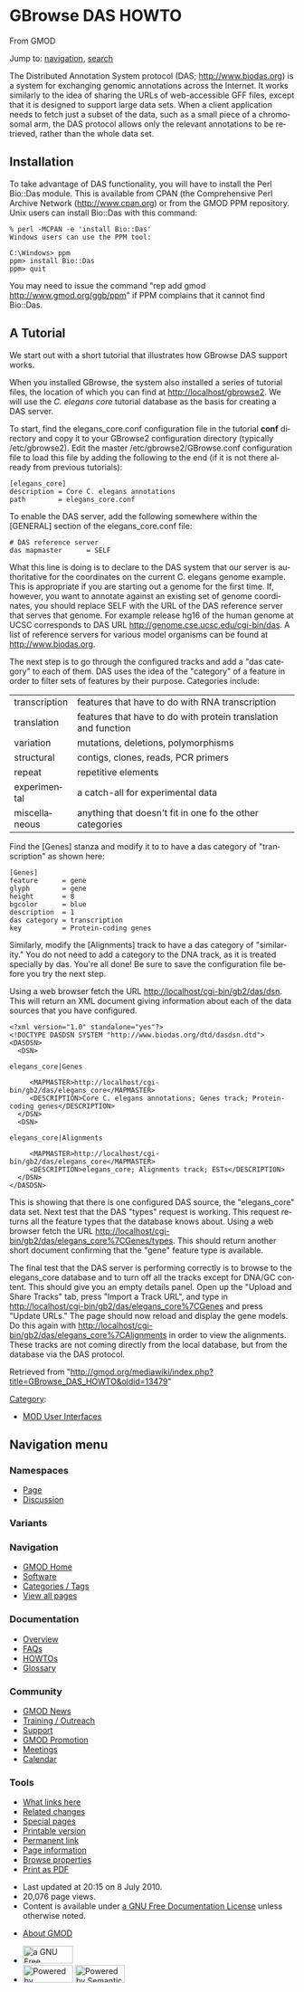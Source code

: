 <div id="mw-page-base" class="noprint">

</div>

<div id="mw-head-base" class="noprint">

</div>

<div id="content" class="mw-body" role="main">

<span id="top"></span>

<div id="mw-js-message" style="display:none;">

</div>



# <span dir="auto">GBrowse DAS HOWTO</span>

<div id="bodyContent">

<div id="siteSub">

From GMOD

</div>

<div id="contentSub">

</div>

<div id="jump-to-nav" class="mw-jump">

Jump to: [navigation](#mw-navigation), [search](#p-search)

</div>

<div id="mw-content-text" class="mw-content-ltr" lang="en" dir="ltr">

The Distributed Annotation System protocol (DAS;
<a href="http://www.biodas.org" class="external free"
rel="nofollow">http://www.biodas.org</a>) is a system for exchanging
genomic annotations across the Internet. It works similarly to the idea
of sharing the URLs of web-accessible GFF files, except that it is
designed to support large data sets. When a client application needs to
fetch just a subset of the data, such as a small piece of a chromosomal
arm, the DAS protocol allows only the relevant annotations to be
retrieved, rather than the whole data set.

## <span id="Installation" class="mw-headline">Installation</span>

To take advantage of DAS functionality, you will have to install the
Perl Bio::Das module. This is available from CPAN (the Comprehensive
Perl Archive Network
(<a href="http://www.cpan.org" class="external free"
rel="nofollow">http://www.cpan.org</a>) or from the GMOD PPM repository.
Unix users can install Bio::Das with this command:

    % perl -MCPAN -e 'install Bio::Das'
    Windows users can use the PPM tool:

    C:\Windows> ppm
    ppm> install Bio::Das
    ppm> quit

You may need to issue the command "rep add gmod
<a href="http://www.gmod.org/ggb/ppm" class="external free"
rel="nofollow">http://www.gmod.org/ggb/ppm</a>" if PPM complains that it
cannot find Bio::Das.

## <span id="A_Tutorial" class="mw-headline">A Tutorial</span>

We start out with a short tutorial that illustrates how GBrowse DAS
support works.

When you installed GBrowse, the system also installed a series of
tutorial files, the location of which you can find at
<a href="http://localhost/gbrowse2" class="external free"
rel="nofollow">http://localhost/gbrowse2</a>. We will use the *C.
elegans core* tutorial database as the basis for creating a DAS server.

To start, find the elegans_core.conf configuration file in the tutorial
**conf** directory and copy it to your GBrowse2 configuration directory
(typically /etc/gbrowse2). Edit the master /etc/gbrowse2/GBrowse.conf
configuration file to load this file by adding the following to the end
(if it is not there already from previous tutorials):

    [elegans_core]
    description = Core C. elegans annotations
    path        = elegans_core.conf

To enable the DAS server, add the following somewhere within the
\[GENERAL\] section of the elegans_core.conf file:

    # DAS reference server
    das mapmaster      = SELF

What this line is doing is to declare to the DAS system that our server
is authoritative for the coordinates on the current C. elegans genome
example. This is appropriate if you are starting out a genome for the
first time. If, however, you want to annotate against an existing set of
genome coordinates, you should replace SELF with the URL of the DAS
reference server that serves that genome. For example release hg16 of
the human genome at UCSC corresponds to DAS URL
<a href="http://genome.cse.ucsc.edu/cgi-bin/das" class="external free"
rel="nofollow">http://genome.cse.ucsc.edu/cgi-bin/das</a>. A list of
reference servers for various model organisms can be found at
<a href="http://www.biodas.org" class="external free"
rel="nofollow">http://www.biodas.org</a>.

The next step is to go through the configured tracks and add a "das
category" to each of them. DAS uses the idea of the "category" of a
feature in order to filter sets of features by their purpose. Categories
include:

|  |  |
|----|----|
| transcription | features that have to do with RNA transcription |
| translation | features that have to do with protein translation and function |
| variation | mutations, deletions, polymorphisms |
| structural | contigs, clones, reads, PCR primers |
| repeat | repetitive elements |
| experimental | a catch-all for experimental data |
| miscellaneous | anything that doesn't fit in one fo the other categories |

Find the \[Genes\] stanza and modify it to to have a das category of
"transcription" as shown here:

    [Genes]
    feature      = gene
    glyph        = gene
    height       = 8
    bgcolor      = blue
    description  = 1
    das category = transcription
    key          = Protein-coding genes

Similarly, modify the \[Alignments\] track to have a das category of
"similarity." You do not need to add a category to the DNA track, as it
is treated specially by das. You're all done! Be sure to save the
configuration file before you try the next step.

Using a web browser fetch the URL
<a href="http://localhost/cgi-bin/gb2/das/dsn" class="external free"
rel="nofollow">http://localhost/cgi-bin/gb2/das/dsn</a>. This will
return an XML document giving information about each of the data sources
that you have configured.

    <?xml version="1.0" standalone="yes"?>
    <!DOCTYPE DASDSN SYSTEM "http://www.biodas.org/dtd/dasdsn.dtd">
    <DASDSN>
      <DSN>

<div id="elegans_core.7CGenes" class="mw-geshi mw-code mw-content-ltr"
dir="ltr">

<div class="bash source-bash">

``` de1
elegans_core|Genes
```

</div>

</div>

         <MAPMASTER>http://localhost/cgi-bin/gb2/das/elegans_core</MAPMASTER>
         <DESCRIPTION>Core C. elegans annotations; Genes track; Protein-coding genes</DESCRIPTION>
      </DSN>
      <DSN>

<div id="elegans_core.7CAlignments"
class="mw-geshi mw-code mw-content-ltr" dir="ltr">

<div class="bash source-bash">

``` de1
elegans_core|Alignments
```

</div>

</div>

         <MAPMASTER>http://localhost/cgi-bin/gb2/das/elegans_core</MAPMASTER>
         <DESCRIPTION>elegans_core; Alignments track; ESTs</DESCRIPTION>
      </DSN>
    </DASDSN>

This is showing that there is one configured DAS source, the
"elegans_core" data set. Next test that the DAS "types" request is
working. This request returns all the feature types that the database
knows about. Using a web browser fetch the URL
<a href="http://localhost/cgi-bin/gb2/das/elegans_core%7CGenes/types"
class="external free"
rel="nofollow">http://localhost/cgi-bin/gb2/das/elegans_core%7CGenes/types</a>.
This should return another short document confirming that the "gene"
feature type is available.

The final test that the DAS server is performing correctly is to browse
to the elegans_core database and to turn off all the tracks except for
DNA/GC content. This should give you an empty details panel. Open up the
"Upload and Share Tracks" tab, press "Import a Track URL", and type in
<a href="http://localhost/cgi-bin/gb2/das/elegans_core%7CGenes"
class="external free"
rel="nofollow">http://localhost/cgi-bin/gb2/das/elegans_core%7CGenes</a>
and press "Update URLs." The page should now reload and display the gene
models. Do this again with
<a href="http://localhost/cgi-bin/gb2/das/elegans_core%7CAlignments"
class="external free"
rel="nofollow">http://localhost/cgi-bin/gb2/das/elegans_core%7CAlignments</a>
in order to view the alignments. These tracks are not coming directly
from the local database, but from the database via the DAS protocol.

</div>

<div class="printfooter">

Retrieved from
"<http://gmod.org/mediawiki/index.php?title=GBrowse_DAS_HOWTO&oldid=13479>"

</div>

<div id="catlinks" class="catlinks">

<div id="mw-normal-catlinks" class="mw-normal-catlinks">

[Category](Special:Categories "Special:Categories"):

- [MOD User
  Interfaces](Category:MOD_User_Interfaces "Category:MOD User Interfaces")

</div>

</div>

<div class="visualClear">

</div>

</div>

</div>

<div id="mw-navigation">

## Navigation menu

<div id="mw-head">



<div id="left-navigation">

<div id="p-namespaces" class="vectorTabs" role="navigation"
aria-labelledby="p-namespaces-label">

### Namespaces

- <span id="ca-nstab-main"><a href="GBrowse_DAS_HOWTO" accesskey="c"
  title="View the content page [c]">Page</a></span>
- <span id="ca-talk"><a
  href="http://gmod.org/mediawiki/index.php?title=Talk:GBrowse_DAS_HOWTO&amp;action=edit&amp;redlink=1"
  accesskey="t"
  title="Discussion about the content page [t]">Discussion</a></span>

</div>

<div id="p-variants" class="vectorMenu emptyPortlet" role="navigation"
aria-labelledby="p-variants-label">

### 

### Variants[](#)

<div class="menu">

</div>

</div>

</div>

<div id="right-navigation">





</div>



</div>

</div>

</div>

<div id="mw-panel">

<div id="p-logo" role="banner">

<a href="Main_Page"
style="background-image: url(../images/GMOD-cogs.png);"
title="Visit the main page"></a>

</div>

<div id="p-Navigation" class="portal" role="navigation"
aria-labelledby="p-Navigation-label">

### Navigation

<div class="body">

- <span id="n-GMOD-Home">[GMOD Home](Main_Page)</span>
- <span id="n-Software">[Software](GMOD_Components)</span>
- <span id="n-Categories-.2F-Tags">[Categories /
  Tags](Categories)</span>
- <span id="n-View-all-pages">[View all pages](Special:AllPages)</span>

</div>

</div>

<div id="p-Documentation" class="portal" role="navigation"
aria-labelledby="p-Documentation-label">

### Documentation

<div class="body">

- <span id="n-Overview">[Overview](Overview)</span>
- <span id="n-FAQs">[FAQs](Category:FAQ)</span>
- <span id="n-HOWTOs">[HOWTOs](Category:HOWTO)</span>
- <span id="n-Glossary">[Glossary](Glossary)</span>

</div>

</div>

<div id="p-Community" class="portal" role="navigation"
aria-labelledby="p-Community-label">

### Community

<div class="body">

- <span id="n-GMOD-News">[GMOD News](GMOD_News)</span>
- <span id="n-Training-.2F-Outreach">[Training /
  Outreach](Training_and_Outreach)</span>
- <span id="n-Support">[Support](Support)</span>
- <span id="n-GMOD-Promotion">[GMOD Promotion](GMOD_Promotion)</span>
- <span id="n-Meetings">[Meetings](Meetings)</span>
- <span id="n-Calendar">[Calendar](Calendar)</span>

</div>

</div>

<div id="p-tb" class="portal" role="navigation"
aria-labelledby="p-tb-label">

### Tools

<div class="body">

- <span id="t-whatlinkshere"><a href="Special:WhatLinksHere/GBrowse_DAS_HOWTO" accesskey="j"
  title="A list of all wiki pages that link here [j]">What links here</a></span>
- <span id="t-recentchangeslinked"><a href="Special:RecentChangesLinked/GBrowse_DAS_HOWTO" accesskey="k"
  title="Recent changes in pages linked from this page [k]">Related
  changes</a></span>
- <span id="t-specialpages"><a href="Special:SpecialPages" accesskey="q"
  title="A list of all special pages [q]">Special pages</a></span>
- <span id="t-print"><a
  href="http://gmod.org/mediawiki/index.php?title=GBrowse_DAS_HOWTO&amp;printable=yes"
  rel="alternate" accesskey="p"
  title="Printable version of this page [p]">Printable version</a></span>
- <span id="t-permalink">[Permanent
  link](http://gmod.org/mediawiki/index.php?title=GBrowse_DAS_HOWTO&oldid=13479 "Permanent link to this revision of the page")</span>
- <span id="t-info">[Page
  information](http://gmod.org/mediawiki/index.php?title=GBrowse_DAS_HOWTO&action=info)</span>
- <span id="t-smwbrowselink"><a href="Special:Browse/GBrowse_DAS_HOWTO" rel="smw-browse">Browse
  properties</a></span>
- <span id="t-pdf">[Print as
  PDF](http://gmod.org/mediawiki/index.php?title=Special:PdfPrint&page=GBrowse_DAS_HOWTO)</span>

</div>

</div>

</div>

</div>

<div id="footer" role="contentinfo">

- <span id="footer-info-lastmod">Last updated at 20:15 on 8 July
  2010.</span>
- <span id="footer-info-viewcount">20,076 page views.</span>
- <span id="footer-info-copyright">Content is available under
  <a href="http://www.gnu.org/licenses/fdl-1.3.html" class="external"
  rel="nofollow">a GNU Free Documentation License</a> unless otherwise
  noted.</span>

<!-- -->

- <span id="footer-places-about">[About
  GMOD](GMOD:About "GMOD:About")</span>

<!-- -->

- <span id="footer-copyrightico">[<img src="http://www.gnu.org/graphics/gfdl-logo-small.png" width="88"
  height="31" alt="a GNU Free Documentation License" />](http://www.gnu.org/licenses/fdl-1.3.html)</span>
- <span id="footer-poweredbyico">[<img
  src="../mediawiki/skins/common/images/poweredby_mediawiki_88x31.png"
  width="88" height="31" alt="Powered by MediaWiki" />](http://www.mediawiki.org/)
  [<img
  src="../mediawiki/extensions/SemanticMediaWiki/resources/images/smw_button.png"
  width="88" height="31" alt="Powered by Semantic MediaWiki" />](https://www.semantic-mediawiki.org/wiki/Semantic_MediaWiki)</span>

<div style="clear:both">

</div>

</div>
